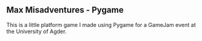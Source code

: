 ## Max Misadventures - Pygame

This is a little platform game I made using Pygame for a GameJam event at the University of Agder.